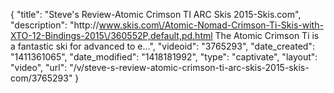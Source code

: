{
    "title": "Steve's Review-Atomic Crimson TI ARC Skis 2015-Skis.com",
    "description": "http:\/\/www.skis.com\/Atomic-Nomad-Crimson-Ti-Skis-with-XTO-12-Bindings-2015\/360552P,default,pd.html The Atomic Crimson Ti is a fantastic ski for advanced to e...",
    "videoid": "3765293",
    "date_created": "1411361065",
    "date_modified": "1418181992",
    "type": "captivate",
    "layout": "video",
    "url": "\/v\/steve-s-review-atomic-crimson-ti-arc-skis-2015-skis-com\/3765293"
}